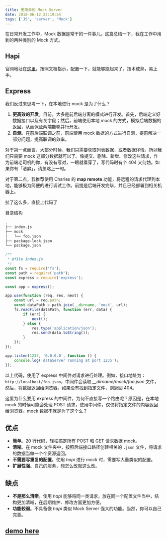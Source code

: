 ```yaml
---
title: 更简单的 Mock Server
date: 2018-06-12 23:19:54
tags: ['JS', 'server', 'Mock']
---
```


在日常开发工作中，Mock 数据是常干的一件事儿。这篇总结一下，我在工作中用到的两种类别的 Mock 方式。

## Hapi

官网地址在[这里](https://hapijs.com/)，按照文档指示，配置一下，就能够跑起来了。技术成熟，易上手。

## Express

我们反过来思考一下，在本地进行 mock 是为了什么？

1. **更高效的开发**。目前，大多是前后端分离的模式进行开发。首先，后端定义好数据接口以及有关字段；然后，前端使用本地 mock 的方式，模拟后端数据的返回，从而保证两端能够并行开发。
2. **自测**。在前后端联调之前，前端使用 mock 数据的方式进行自测，提前解决一部分问题，提高联调的效率。

对于第一点而言，大部分时候，我们只需要获取列表数据，或者数据详情。所以我们只需要 mock 这部分数据就可以了。像提交、删除、新增、修改这些请求，作为前端老司机的你，有没有写对，一眼就看穿了，写代码时有个 404 又何妨。如果你有「洁癖」，请忽略上一句。

对于第二点，我推荐使用 Charles 的 **map remote** 功能，将远程的请求代理到本地，能够极为简便的进行调试工作。前提是后端开发完毕，并且已经部署到相关机器上。

扯了这么多，直接上代码了

目录结构

```bash
.
├── index.js
├── mock
│   └── foo.json
├── package-lock.json
└── package.json
```

```js
/**
 * @file index.js
 */
const fs = require('fs');
const path = require('path');
const express = require('express');

const app = express();

app.use(function (req, res, next) {
    const url = req.path;
    const dataPath = path.join(__dirname, 'mock', url);
    fs.readFile(dataPath, function (err, data) {
        if (err) {
            next();
        } else {
            res.type('application/json');
            res.send(data.toString());
        }
    });
});

app.listen(1235, '0.0.0.0', function () {
    console.log('dataServer running at port 1235');
});
```

以上代码，使用了 express 中间件对请求进行处理。例如，接口地址为：`http://localhost/foo.json`，中间件会读取 *__dirname/mock/foo.json* 文件，然后，将数据返回给浏览器。如果没有找到指定文件，则返回 404。

这里为什么要用 express 的中间件，为何不直接写一个路由呢？原因是，在本地 mock 的时候可能会处理 POST 请求，使用中间件，仅仅将指定文件的内容返回给浏览器。mock 数据不就是为了这个么？

## 优点

* **简单**。20 行代码，轻松搞定所有 POST 和 GET 请求数据 mock。
* **清晰**。在 mock 文件夹中，按照后端接口路径创建相关的 `.json` 文件，将请求的数据当做一个个资源返回。
* **不需要写重复的配置**。使用 *hapi* 进行 mock 时，需要写大量类似的配置。
* **扩展性强**。自己的服务，想怎么改就这么改。

## 缺点

* **不是那么清晰**。使用 *hapi* 能够将同一类请求，放在同一个配置文件当中，结构更加清晰，在后期维护、修改方面更加方便。
* **功能较弱**。不具备像 *hapi* 类似 Mock Server 强大的功能。当然，你可以自己完善。

## [demo here](https://github.com/x-bao/easier-mock-server)
